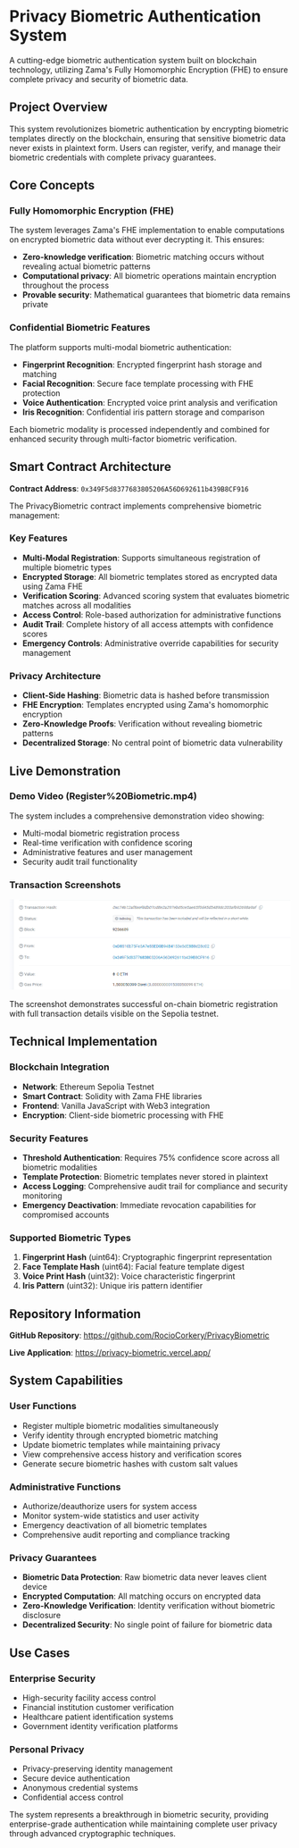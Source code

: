 # Privacy Biometric Authentication System

A cutting-edge biometric authentication system built on blockchain technology, utilizing Zama's Fully Homomorphic Encryption (FHE) to ensure complete privacy and security of biometric data.

## Project Overview

This system revolutionizes biometric authentication by encrypting biometric templates directly on the blockchain, ensuring that sensitive biometric data never exists in plaintext form. Users can register, verify, and manage their biometric credentials with complete privacy guarantees.

## Core Concepts

### Fully Homomorphic Encryption (FHE)
The system leverages Zama's FHE implementation to enable computations on encrypted biometric data without ever decrypting it. This ensures:
- **Zero-knowledge verification**: Biometric matching occurs without revealing actual biometric patterns
- **Computational privacy**: All biometric operations maintain encryption throughout the process
- **Provable security**: Mathematical guarantees that biometric data remains private

### Confidential Biometric Features
The platform supports multi-modal biometric authentication:
- **Fingerprint Recognition**: Encrypted fingerprint hash storage and matching
- **Facial Recognition**: Secure face template processing with FHE protection
- **Voice Authentication**: Encrypted voice print analysis and verification
- **Iris Recognition**: Confidential iris pattern storage and comparison

Each biometric modality is processed independently and combined for enhanced security through multi-factor biometric verification.

## Smart Contract Architecture

**Contract Address**: `0x349F5d8377683805206A56D692611b439B8CF916`

The PrivacyBiometric contract implements comprehensive biometric management:

### Key Features
- **Multi-Modal Registration**: Supports simultaneous registration of multiple biometric types
- **Encrypted Storage**: All biometric templates stored as encrypted data using Zama FHE
- **Verification Scoring**: Advanced scoring system that evaluates biometric matches across all modalities
- **Access Control**: Role-based authorization for administrative functions
- **Audit Trail**: Complete history of all access attempts with confidence scores
- **Emergency Controls**: Administrative override capabilities for security management

### Privacy Architecture
- **Client-Side Hashing**: Biometric data is hashed before transmission
- **FHE Encryption**: Templates encrypted using Zama's homomorphic encryption
- **Zero-Knowledge Proofs**: Verification without revealing biometric patterns
- **Decentralized Storage**: No central point of biometric data vulnerability

## Live Demonstration

### Demo Video (Register%20Biometric.mp4)
The system includes a comprehensive demonstration video showing:
- Multi-modal biometric registration process
- Real-time verification with confidence scoring
- Administrative features and user management
- Security audit trail functionality

### Transaction Screenshots
![Register Biometric Transaction](Register%20Biometric.png)

The screenshot demonstrates successful on-chain biometric registration with full transaction details visible on the Sepolia testnet.

## Technical Implementation

### Blockchain Integration
- **Network**: Ethereum Sepolia Testnet
- **Smart Contract**: Solidity with Zama FHE libraries
- **Frontend**: Vanilla JavaScript with Web3 integration
- **Encryption**: Client-side biometric processing with FHE

### Security Features
- **Threshold Authentication**: Requires 75% confidence score across all biometric modalities
- **Template Protection**: Biometric templates never stored in plaintext
- **Access Logging**: Comprehensive audit trail for compliance and security monitoring
- **Emergency Deactivation**: Immediate revocation capabilities for compromised accounts

### Supported Biometric Types
1. **Fingerprint Hash** (uint64): Cryptographic fingerprint representation
2. **Face Template Hash** (uint64): Facial feature template digest
3. **Voice Print Hash** (uint32): Voice characteristic fingerprint
4. **Iris Pattern** (uint32): Unique iris pattern identifier

## Repository Information

**GitHub Repository**: https://github.com/RocioCorkery/PrivacyBiometric

**Live Application**: https://privacy-biometric.vercel.app/

## System Capabilities

### User Functions
- Register multiple biometric modalities simultaneously
- Verify identity through encrypted biometric matching
- Update biometric templates while maintaining privacy
- View comprehensive access history and verification scores
- Generate secure biometric hashes with custom salt values

### Administrative Functions
- Authorize/deauthorize users for system access
- Monitor system-wide statistics and user activity
- Emergency deactivation of all biometric templates
- Comprehensive audit reporting and compliance tracking

### Privacy Guarantees
- **Biometric Data Protection**: Raw biometric data never leaves client device
- **Encrypted Computation**: All matching occurs on encrypted data
- **Zero-Knowledge Verification**: Identity verification without biometric disclosure
- **Decentralized Security**: No single point of failure for biometric data

## Use Cases

### Enterprise Security
- High-security facility access control
- Financial institution customer verification
- Healthcare patient identification systems
- Government identity verification platforms

### Personal Privacy
- Privacy-preserving identity management
- Secure device authentication
- Anonymous credential systems
- Confidential access control

The system represents a breakthrough in biometric security, providing enterprise-grade authentication while maintaining complete user privacy through advanced cryptographic techniques.